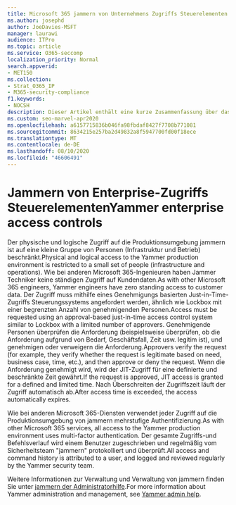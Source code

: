 ```yaml
---
title: Microsoft 365 jammern von Unternehmens Zugriffs Steuerelementen
ms.author: josephd
author: JoeDavies-MSFT
manager: laurawi
audience: ITPro
ms.topic: article
ms.service: O365-seccomp
localization_priority: Normal
search.appverid:
- MET150
ms.collection:
- Strat_O365_IP
- M365-security-compliance
f1.keywords:
- NOCSH
description: Dieser Artikel enthält eine kurze Zusammenfassung über das Jammern von Enterprise-Zugriffs Steuerelementen in der Produktionsumgebung.
ms.custom: seo-marvel-apr2020
ms.openlocfilehash: a6157715836b046fa98fbdaf8427f7708b771081
ms.sourcegitcommit: 8634215e257ba2d49832a8f5947700fd00f18ece
ms.translationtype: MT
ms.contentlocale: de-DE
ms.lasthandoff: 08/10/2020
ms.locfileid: "46606491"
---
```

# <a name="yammer-enterprise-access-controls"></a><span data-ttu-id="6904f-103">Jammern von Enterprise-Zugriffs Steuerelementen</span><span class="sxs-lookup"><span data-stu-id="6904f-103">Yammer enterprise access controls</span></span> 

<span data-ttu-id="6904f-104">Der physische und logische Zugriff auf die Produktionsumgebung jammern ist auf eine kleine Gruppe von Personen (Infrastruktur und Betrieb) beschränkt.</span><span class="sxs-lookup"><span data-stu-id="6904f-104">Physical and logical access to the Yammer production environment is restricted to a small set of people (infrastructure and operations).</span></span> <span data-ttu-id="6904f-105">Wie bei anderen Microsoft 365-Ingenieuren haben Jammer Techniker keine ständigen Zugriff auf Kundendaten.</span><span class="sxs-lookup"><span data-stu-id="6904f-105">As with other Microsoft 365 engineers, Yammer engineers have zero standing access to customer data.</span></span> <span data-ttu-id="6904f-106">Der Zugriff muss mithilfe eines Genehmigungs basierten Just-in-Time-Zugriffs Steuerungssystems angefordert werden, ähnlich wie Lockbox mit einer begrenzten Anzahl von genehmigenden Personen.</span><span class="sxs-lookup"><span data-stu-id="6904f-106">Access must be requested using an approval-based just-in-time access control system similar to Lockbox with a limited number of approvers.</span></span> <span data-ttu-id="6904f-107">Genehmigende Personen überprüfen die Anforderung (beispielsweise überprüfen, ob die Anforderung aufgrund von Bedarf, Geschäftsfall, Zeit usw. legitim ist), und genehmigen oder verweigern die Anforderung.</span><span class="sxs-lookup"><span data-stu-id="6904f-107">Approvers verify the request (for example, they verify whether the request is legitimate based on need, business case, time, etc.), and then approve or deny the request.</span></span> <span data-ttu-id="6904f-108">Wenn die Anforderung genehmigt wird, wird der JIT-Zugriff für eine definierte und beschränkte Zeit gewährt.</span><span class="sxs-lookup"><span data-stu-id="6904f-108">If the request is approved, JIT access is granted for a defined and limited time.</span></span> <span data-ttu-id="6904f-109">Nach Überschreiten der Zugriffszeit läuft der Zugriff automatisch ab.</span><span class="sxs-lookup"><span data-stu-id="6904f-109">After access time is exceeded, the access automatically expires.</span></span>

<span data-ttu-id="6904f-110">Wie bei anderen Microsoft 365-Diensten verwendet jeder Zugriff auf die Produktionsumgebung von jammern mehrstufige Authentifizierung.</span><span class="sxs-lookup"><span data-stu-id="6904f-110">As with other Microsoft 365 services, all access to the Yammer production environment uses multi-factor authentication.</span></span> <span data-ttu-id="6904f-111">Der gesamte Zugriffs-und Befehlsverlauf wird einem Benutzer zugeschrieben und regelmäßig vom Sicherheitsteam "jammern" protokolliert und überprüft.</span><span class="sxs-lookup"><span data-stu-id="6904f-111">All access and command history is attributed to a user, and logged and reviewed regularly by the Yammer security team.</span></span>

<span data-ttu-id="6904f-112">Weitere Informationen zur Verwaltung und Verwaltung von jammern finden Sie unter [jammern der Administratorhilfe](https://docs.microsoft.com/yammer/yammer-landing-page).</span><span class="sxs-lookup"><span data-stu-id="6904f-112">For more information about Yammer administration and management, see [Yammer admin help](https://docs.microsoft.com/yammer/yammer-landing-page).</span></span>